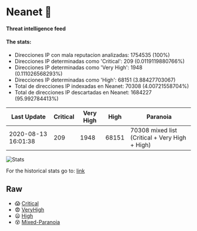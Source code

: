 # Neanet :hocho:
#### Threat intelligence feed
#### The stats:

- Direcciones IP con mala reputacion analizadas: 1754535 (100%)
- Direcciones IP determinadas como 'Critical':  209 (0.0119119880766%)
- Direcciones IP determinadas como 'Very High':  1948 (0.111026568293%)
- Direcciones IP determinadas como 'High':  68151 (3.88427703067)
- Total de direcciones IP indexadas en Neanet:  70308 (4.00721558704%)
- Total de direcciones IP descartadas en Neanet:  1684227 (95.992784413%)

| Last Update | Critical | Very High | High | Paranoia |
| --- | --- | --- | --- | --- |
| 2020-08-13 16:01:38 | 209 | 1948 | 68151 | 70308 mixed list (Critical + Very High + High)|

![Stats](https://docs.google.com/spreadsheets/d/e/2PACX-1vSnaNMIXVabIpDJjufMlzH7poXnshF3mgd8Is1g9ytUEzVsP5my4Trn8f-xkoLLQ38xpL3HtmUexLo6/pubchart?oid=501124687&format=image)

For the historical stats go to: [link](/stats.csv)
## Raw
- :scream: [Critical](https://raw.githubusercontent.com/JavaGarcia/Neanet/master/blacklists/neanet_critical.txt)
- :fearful: [VeryHigh](https://raw.githubusercontent.com/JavaGarcia/Neanet/master/blacklists/neanet_veryHigh.txtt)
- :frowning: [High](https://raw.githubusercontent.com/JavaGarcia/Neanet/master/blacklists/neanet_high.txt)
- :dizzy_face: [Mixed-Paranoia](https://raw.githubusercontent.com/JavaGarcia/Neanet/master/blacklists/neanet_all.txt)


























































































































































